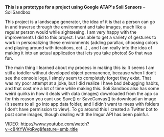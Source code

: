 **This is a prototype for a project using Google ATAP's Soli Sensors**
 – SoliSandbox

This project is a landscape generator, the idea of it is that a person can go in and traverse through the environment and take images, much like a regular person would while sightseeing. I am very happy with the improvements I did to this project. I was able to get a variety of gestures to work in personalizing these environments (adding parallax, choosing colors and playing around with iterations, ect…) , and I am really into the idea of making it into an actual application that lets you take photos! So that was fun.

The main thing I learned about my process in making this is: It seems I am still a toddler without developed object permanence, because when I don’t see the console logs, I simply seem to completely forget they exist. That was my poor attempt at a joke, but I did realize I have bad debugging habits, and that cost me a lot of time while making this. Soli Sandbox also has some weird quirks in how it deals with data (images) downloaded from the app so for this reason you cant use Save() or SaveCanvas() to download an image (it seems to all go into app data folder, and I didn’t want to mess with folders I don’t have permission to view). To go around this I created a Twitter bot  to post some images, though dealing with the Imgur API has been painful.

VIDEO: https://www.youtube.com/watch?v=c84tYWVqRvg&feature=emb_title
